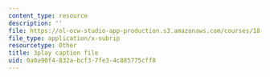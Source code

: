 ```yaml
---
content_type: resource
description: ''
file: https://ol-ocw-studio-app-production.s3.amazonaws.com/courses/18-650-statistics-for-applications-fall-2016/0a0a90f4832abcf37fe34c885775cff8_vMaKx9fmJHE.srt
file_type: application/x-subrip
resourcetype: Other
title: 3play caption file
uid: 0a0a90f4-832a-bcf3-7fe3-4c885775cff8
---
```

